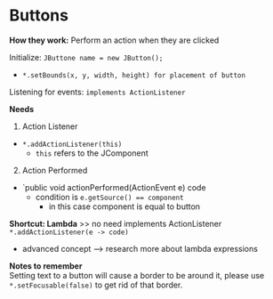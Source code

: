 # Buttons 
**How they work:** Perform an action when they are clicked

Initialize: `JButtone name = new JButton();`
- `*.setBounds(x, y, width, height) for placement of button` 

Listening for events: 
`implements ActionListener`

**Needs**
1. Action Listener
-  `*.addActionListener(this)`
    - `this` refers to the JComponent 
2. Action Performed 
- `public void actionPerformed(ActionEvent e) code
    - condition is `e.getSource() == component`
        - in this case component is equal to button 

**Shortcut: Lambda** >> no need implements ActionListener <br> 
`*.addActionListener(e -> code)`
- advanced concept --> research more about lambda expressions 

**Notes to remember** <br> 
Setting text to a button will cause a border to be around it, please use `*.setFocusable(false)` to get rid of that border. 
